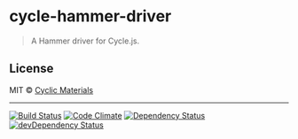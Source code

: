 # cycle-hammer-driver

> A Hammer driver for Cycle.js.

## License

MIT © [Cyclic Materials](http://github.com/CyclicMaterials)

- - -

[![Build Status](https://travis-ci.org/CyclicMaterials/cycle-hammer-driver.svg)](https://travis-ci.org/CyclicMaterials/cycle-hammer-driver)
[![Code Climate](https://codeclimate.com/github/CyclicMaterials/cycle-hammer-driver/badges/gpa.svg)](https://codeclimate.com/github/CyclicMaterials/cycle-hammer-driver)
[![Dependency Status](https://david-dm.org/CyclicMaterials/cycle-hammer-driver.svg)](https://david-dm.org/CyclicMaterials/cycle-hammer-driver)
[![devDependency Status](https://david-dm.org/CyclicMaterials/cycle-hammer-driver/dev-status.svg)](https://david-dm.org/CyclicMaterials/cycle-hammer-driver#info=devDependencies)
